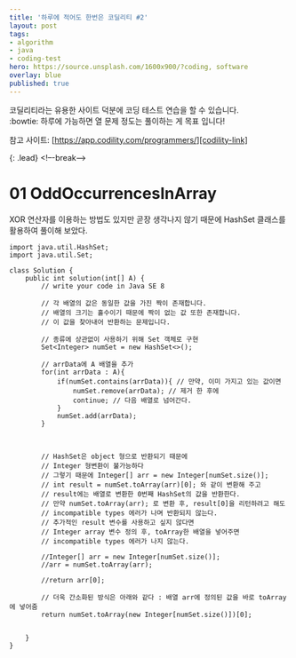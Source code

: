 ```yaml
---
title: '하루에 적어도 한번은 코딜리티 #2'
layout: post
tags:
- algorithm
- java
- coding-test
hero: https://source.unsplash.com/1600x900/?coding, software
overlay: blue
published: true
---
```


코딜리티라는 유용한 사이트 덕분에 코딩 테스트 연습을 할 수 있습니다.  <br/>
:bowtie: 하루에 가능하면 열 문제 정도는 풀이하는 게 목표 입니다!

참고 사이트: [https://app.codility.com/programmers/][codility-link]

[codility-link]: https://app.codility.com/programmers/
{: .lead}
<!–-break-–>

# 01 OddOccurrencesInArray
XOR 연산자를 이용하는 방법도 있지만 곧장 생각나지 않기 때문에
HashSet 클래스를 활용하여 풀이해 보았다.

```
import java.util.HashSet;
import java.util.Set;

class Solution {
    public int solution(int[] A) {
        // write your code in Java SE 8
        
        // 각 배열의 값은 동일한 값을 가진 짝이 존재합니다.
        // 배열의 크기는 홀수이기 때문에 짝이 없는 값 또한 존재합니다.
        // 이 값을 찾아내어 반환하는 문제입니다.
        
        // 종류에 상관없이 사용하기 위해 Set 객체로 구현
        Set<Integer> numSet = new HashSet<>();
        
        // arrData에 A 배열을 추가
        for(int arrData : A){
            if(numSet.contains(arrData)){ // 만약, 이미 가지고 있는 값이면 
                numSet.remove(arrData); // 제거 한 후에
                continue; // 다음 배열로 넘어간다.
            }
            numSet.add(arrData);
        }
        
   
        
        // HashSet은 object 형으로 반환되기 때문에
        // Integer 형변환이 불가능하다
        // 그렇기 때문에 Integer[] arr = new Integer[numSet.size()];
        // int result = numSet.toArray(arr)[0]; 와 같이 변환해 주고
        // result에는 배열로 변환한 0번째 HashSet의 값을 반환한다.
        // 만약 numSet.toArray(arr); 로 변환 후, result[0]을 리턴하려고 해도
        // incompatible types 에러가 나며 반환되지 않는다. 
        // 추가적인 result 변수를 사용하고 싶지 않다면
        // Integer array 변수 정의 후, toArray한 배열을 넣어주면
        // incompatible types 에러가 나지 않는다.
        
        //Integer[] arr = new Integer[numSet.size()];
        //arr = numSet.toArray(arr);
        
        //return arr[0];
        
        // 더욱 간소화된 방식은 아래와 같다 : 배열 arr에 정의된 값을 바로 toArray에 넣어줌
        return numSet.toArray(new Integer[numSet.size()])[0];
    
        
    }
}
````